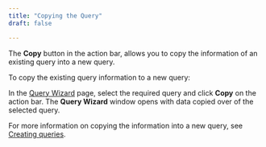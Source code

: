 ```yaml
---
title: "Copying the Query"
draft: false

---
```

The **Copy** button in the action bar, allows you to copy the information of
an existing query into a new query.

To copy the existing query information to a new query:

In the [Query Wizard](Query-Wizard.md) page, select the required query and click **Copy** on the action bar. The **Query Wizard** window opens with data copied over of the selected query.

For more information on copying the information into a new query, see [Creating queries](Creating-Queries.md).

